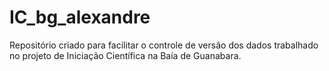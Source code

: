 # IC_bg_alexandre
Repositório criado para facilitar o controle de versão dos dados trabalhado no projeto de Iniciação Científica na Baía de Guanabara.
